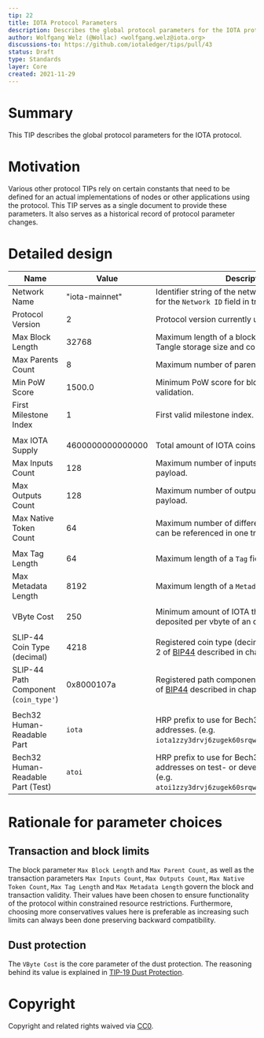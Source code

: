 ```yaml
---
tip: 22
title: IOTA Protocol Parameters
description: Describes the global protocol parameters for the IOTA protocol
author: Wolfgang Welz (@Wollac) <wolfgang.welz@iota.org>
discussions-to: https://github.com/iotaledger/tips/pull/43
status: Draft
type: Standards
layer: Core
created: 2021-11-29
---
```


# Summary

This TIP describes the global protocol parameters for the IOTA protocol.

# Motivation

Various other protocol TIPs rely on certain constants that need to be defined for an actual implementations of nodes or other applications using the protocol. This TIP serves as a single document to provide these parameters. It also serves as a historical record of protocol parameter changes.

# Detailed design

| Name                                  | Value            | Description                                                                                                                                                      |
|---------------------------------------|------------------|------------------------------------------------------------------------------------------------------------------------------------------------------------------|
| Network Name                          | "iota-mainnet"   | Identifier string of the network. Its hash it used for the `Network ID` field in transactions.                                                                   |
| Protocol Version                      | 2                | Protocol version currently used by the network                                                                                                                   |
| Max Block Length                      | 32768            | Maximum length of a block in bytes. Limits Tangle storage size and communication costs.                                                                          |
| Max Parents Count                     | 8                | Maximum number of parents of a block.                                                                                                                            |
| Min PoW Score                         | 1500.0           | Minimum PoW score for blocks to pass syntactic validation.                                                                                                       |
| First Milestone Index                 | 1                | First valid milestone index.                                                                                                                                     |
|                                       |                  |                                                                                                                                                                  |
| Max IOTA Supply                       | 4600000000000000 | Total amount of IOTA coins in circulation.                                                                                                                       |
| Max Inputs Count                      | 128              | Maximum number of inputs in a transaction payload.                                                                                                               |
| Max Outputs Count                     | 128              | Maximum number of outputs in a transaction payload.                                                                                                              |
| Max Native Token Count                | 64               | Maximum number of different native tokens that can be referenced in one transaction.                                                                             |
|                                       |                  |                                                                                                                                                                  |
| Max Tag Length                        | 64               | Maximum length of a `Tag` field in bytes.                                                                                                                        |
| Max Metadata Length                   | 8192             | Maximum length of a `Metadata` field in bytes.                                                                                                                   |
|                                       |                  |                                                                                                                                                                  |
| VByte Cost                            | 250              | Minimum amount of IOTA that need to be deposited per vbyte of an output.                                                                                         |
|                                       |                  |                                                                                                                                                                  |
| SLIP-44 Coin Type (decimal)           | 4218             | Registered coin type (decimal) for usage in level 2 of [BIP44](https://github.com/bitcoin/bips/blob/master/bip-0044.mediawiki) described in chapter "Coin type". |
| SLIP-44 Path Component (`coin_type'`) | 0x8000107a       | Registered path component for usage in level 2 of [BIP44](https://github.com/bitcoin/bips/blob/master/bip-0044.mediawiki) described in chapter "Coin type".      |
|                                       |                  |                                                                                                                                                                  |
| Bech32 Human-Readable Part            | `iota`           | HRP prefix to use for Bech32 encoded IOTA addresses. (e.g. `iota1zzy3drvj6zugek60srqwhqctkjldx3qle5yuvapj`)                                                      |
| Bech32 Human-Readable Part (Test)     | `atoi`           | HRP prefix to use for Bech32 encoded IOTA addresses on test- or development networks. (e.g. `atoi1zzy3drvj6zugek60srqwhqctkjldx3qle5fhvhm6`)                     |

# Rationale for parameter choices

## Transaction and block limits

The block parameter `Max Block Length` and `Max Parent Count`, as well as the transaction parameters `Max Inputs Count`, `Max Outputs Count`, `Max Native Token Count`, `Max Tag Length` and `Max Metadata Length` govern the block and transaction validity. Their values have been chosen to ensure functionality of the protocol within constrained resource restrictions. Furthermore, choosing more conservatives values here is preferable as increasing such limits can always been done preserving backward compatibility.

## Dust protection

The `VByte Cost` is the core parameter of the dust protection. The reasoning behind its value is explained in [TIP-19 Dust Protection](../TIP-0019/tip-0019.md).

# Copyright

Copyright and related rights waived via [CC0](https://creativecommons.org/publicdomain/zero/1.0/).
